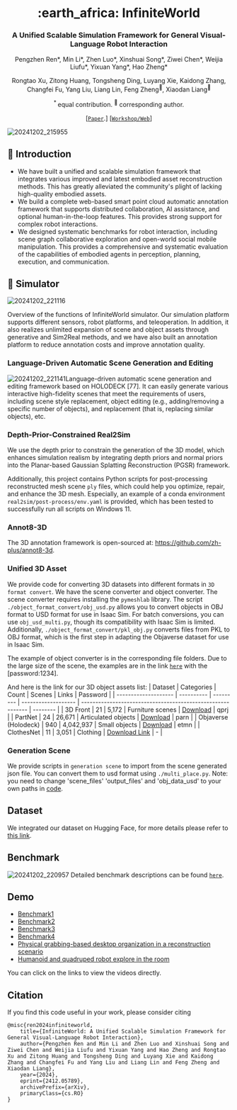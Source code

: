 <div align="center">
<h1> :earth_africa: InfiniteWorld </h1>
<h3>A Unified Scalable Simulation Framework for General Visual-Language Robot Interaction</h3>
    
Pengzhen Ren*, Min Li*, Zhen Luo*, Xinshuai Song*, Ziwei Chen*, Weijia Liufu*, Yixuan Yang*, Hao Zheng*

Rongtao Xu, Zitong Huang, Tongsheng Ding, Luyang Xie, Kaidong Zhang, Changfei Fu, Yang Liu, Liang Lin, Feng Zheng<sup>:email:</sup>, Xiaodan Liang<sup>:email:</sup>

<sup>* </sup>equal contribution.   <sup>:email:</sup> corresponding author.

[[`Paper`](https://arxiv.org/abs/2412.05789).]
[[`Workshop/Web`](https://smm-challenge.github.io/)]


</div>

![20241202_215955](https://gitee.com/pzhren/img/raw/master/img/202412022200214.png)

## :rocket: Introduction

* We have built a unified and scalable simulation framework that integrates various improved and latest embodied asset reconstruction methods. This has greatly alleviated the community's plight of lacking high-quality embodied assets.
* We build a complete web-based smart point cloud automatic annotation framework that supports distributed collaboration, AI assistance, and optional human-in-the-loop features. This provides strong support for complex robot interactions.
* We designed systematic benchmarks for robot interaction, including scene graph collaborative exploration and open-world social mobile manipulation. This provides a comprehensive and systematic evaluation of the capabilities of embodied agents in perception, planning, execution, and communication.

## :page_facing_up: Simulator
![20241202_221116](https://gitee.com/pzhren/img/raw/master/img/202412022211180.png)

Overview of the functions of InfiniteWorld simulator.  Our simulation platform supports different sensors, robot platforms, and teleoperation. In addition, it also realizes unlimited expansion of scene and object assets through generative and Sim2Real methods, and we have also built an annotation platform to reduce annotation costs and improve annotation quality.
### Language-Driven Automatic Scene Generation and Editing
![20241202_221141](https://gitee.com/pzhren/img/raw/master/img/202412022211858.png)Language-driven automatic scene generation and editing framework based on HOLODECK [77]. It can easily generate various interactive high-fidelity scenes that meet the requirements of users, including scene style replacement, object editing (e.g., adding/removing a  specific number of objects), and replacement (that is, replacing similar objects), etc.
### Depth-Prior-Constrained Real2Sim
We use the depth prior to constrain the generation of the 3D model, which enhances simulation realism by integrating depth priors and normal priors into the Planar-based Gaussian Splatting Reconstruction (PGSR) framework.

Additionally, this project contains Python scripts for post-processing reconstructed mesh scene `ply` files, which could help you optimize, repair, and enhance the 3D mesh. Especially, an example of a conda environment `real2sim/post-process/env.yaml` is provided, which has been tested to successfully run all scripts on Windows 11. 

### Annot8-3D

The 3D annotation framework is open-sourced at: https://github.com/zh-plus/annot8-3d.

### Unified 3D Asset

We provide code for converting 3D datasets into different formats in `3D format convert`. We have the scene converter and object converter. The scene converter requires installing the `pymeshlab` library. The script `./object_format_convert/obj_usd.py` allows you to convert objects in OBJ format to USD format for use in Isaac Sim. For batch conversions, you can use `obj_usd_multi.py`, though its compatibility with Isaac Sim is limited. Additionally, `./object_format_convert/pkl_obj.py` converts files from PKL to OBJ format, which is the first step in adapting the Objaverse dataset for use in Isaac Sim.

The example of object converter is in the corresponding file folders. Due to the large size of the scene, the examples are in the link [`here`](https://pan.baidu.com/s/1F3cvNVf9hZG3h7AOD4FM0g?pwd=1234 ) with the [password:1234].

And here is the link for our 3D object assets list:
| Dataset              | Categories | Count     | Scenes              | Links                                                       | Password |
| -------------------- | ---------- | --------- | ------------------- | ----------------------------------------------------------- | -------- |
| 3D Front             | 21         | 5,172     | Furniture scenes    | [Download](https://pan.baidu.com/s/1Hyhsw-nkgt4HgNNN1tfMIQ) | qprj     |
| PartNet              | 24         | 26,671    | Articulated objects | [Download](https://pan.baidu.com/s/1LPH-LKmYYoBu4sOvqUnzVA) | parn     |
| Objaverse (Holodeck) | 940        | 4,042,937 | Small objects       | [Download](https://pan.baidu.com/s/17BPY5CV5szfTSXDuVKPtPQ) | etmn     |
| ClothesNet           | 11         | 3,051     | Clothing            | [Download Link](https://sites.google.com/view/clothesnet/)  | -        |

### Generation Scene
We provide scripts in `generation scene` to import from the scene generated json file. You can convert them to usd format using `./multi_place.py`. Note: you need to change 'scene_files' 'output_files' and 'obj_data_usd' to your own paths in [code](https://github.com/pzhren/InfiniteWorld/blob/master/generation%20scene/multi_place.py#L189).

## Dataset

We integrated our dataset on Hugging Face, for more details please refer to [this link](https://huggingface.co/datasets/Starry123/InfiniteWorld).

## Benchmark

![20241202_220957](https://gitee.com/pzhren/img/raw/master/img/202412022210150.png)
Detailed benchmark descriptions can be found [`here`](/benchmark/readme.md).

## Demo

- [Benchmark1](https://www.bilibili.com/video/BV199rVYBEnf?)
- [Benchmark2](https://www.bilibili.com/video/BV1RXrVYuE8d?)
- [Benchmark3](https://www.bilibili.com/video/BV1FTNCedExu?)
- [Benchmark4](https://www.bilibili.com/video/BV1KbPdeKE1K?)
- [Physical grabbing-based desktop organization in a reconstruction scenario](/Physical_grabbing-based_desktop_organization_in_a_reconstruction_scenario.mp4)
- [Humanoid and quadruped robot explore in the room](https://www.bilibili.com/video/BV1Js8DzPE4P?)

You can click on the links to view the videos directly.
## Citation

If you find this code useful in your work, please consider citing

```shell
@misc{ren2024infiniteworld,
    title={InfiniteWorld: A Unified Scalable Simulation Framework for General Visual-Language Robot Interaction},
    author={Pengzhen Ren and Min Li and Zhen Luo and Xinshuai Song and Ziwei Chen and Weijia Liufu and Yixuan Yang and Hao Zheng and Rongtao Xu and Zitong Huang and Tongsheng Ding and Luyang Xie and Kaidong Zhang and Changfei Fu and Yang Liu and Liang Lin and Feng Zheng and Xiaodan Liang},
    year={2024},
    eprint={2412.05789},
    archivePrefix={arXiv},
    primaryClass={cs.RO}
}
